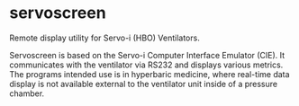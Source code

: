 # servoscreen

Remote display utility for Servo-i (HBO) Ventilators.

Servoscreen is based on the Servo-i Computer Interface Emulator (CIE). It communicates with the ventilator via RS232 and displays various metrics. The programs intended use is in hyperbaric medicine, where real-time data display is not available external to the ventilator unit inside of a pressure chamber.
